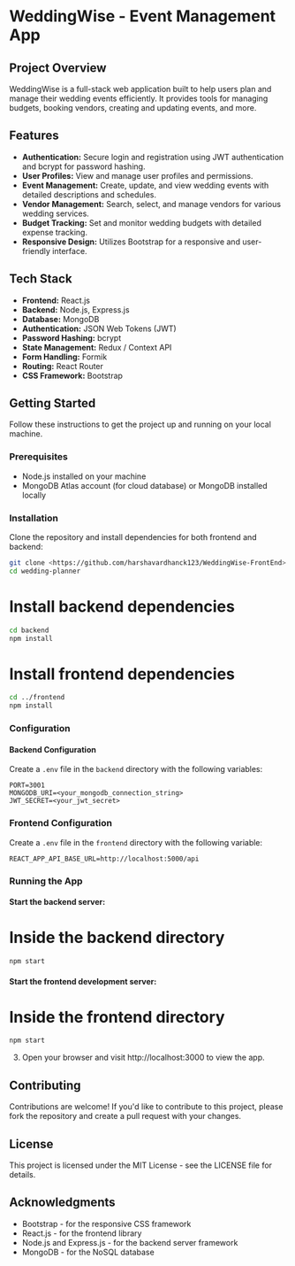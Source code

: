 # WeddingWise - Event Management App

## Project Overview
WeddingWise is a full-stack web application built to help users plan and manage their wedding events efficiently. It provides tools for managing budgets, booking vendors, creating and updating events, and more.

## Features
- **Authentication:** Secure login and registration using JWT authentication and bcrypt for password hashing.
- **User Profiles:** View and manage user profiles and permissions.
- **Event Management:** Create, update, and view wedding events with detailed descriptions and schedules.
- **Vendor Management:** Search, select, and manage vendors for various wedding services.
- **Budget Tracking:** Set and monitor wedding budgets with detailed expense tracking.
- **Responsive Design:** Utilizes Bootstrap for a responsive and user-friendly interface.

## Tech Stack
- **Frontend:** React.js
- **Backend:** Node.js, Express.js
- **Database:** MongoDB
- **Authentication:** JSON Web Tokens (JWT)
- **Password Hashing:** bcrypt
- **State Management:** Redux / Context API
- **Form Handling:** Formik
- **Routing:** React Router
- **CSS Framework:** Bootstrap

## Getting Started
Follow these instructions to get the project up and running on your local machine.

### Prerequisites
- Node.js installed on your machine
- MongoDB Atlas account (for cloud database) or MongoDB installed locally

### Installation

Clone the repository and install dependencies for both frontend and backend:

```bash
git clone <https://github.com/harshavardhanck123/WeddingWise-FrontEnd>
cd wedding-planner
```

# Install backend dependencies
```bash
cd backend
npm install
```
# Install frontend dependencies
```bash
cd ../frontend
npm install
```


### Configuration

#### Backend Configuration

Create a `.env` file in the `backend` directory with the following variables:

```plaintext
PORT=3001
MONGODB_URI=<your_mongodb_connection_string>
JWT_SECRET=<your_jwt_secret>

```
### Frontend Configuration

Create a `.env` file in the `frontend` directory with the following variable:

```plaintext
REACT_APP_API_BASE_URL=http://localhost:5000/api
```

### Running the App

#### Start the backend server:



# Inside the backend directory
```bash
npm start
```
#### Start the frontend development server:



# Inside the frontend directory
```bash
npm start
```

3. Open your browser and visit http://localhost:3000 to view the app.

## Contributing

Contributions are welcome! If you'd like to contribute to this project, please fork the repository and create a pull request with your changes.

## License

This project is licensed under the MIT License - see the LICENSE file for details.

## Acknowledgments

- Bootstrap - for the responsive CSS framework
- React.js - for the frontend library
- Node.js and Express.js - for the backend server framework
- MongoDB - for the NoSQL database






